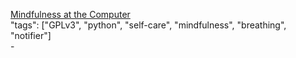 [Mindfulness at the Computer](https://sunyatazero.github.io/mindfulness-at-the-computer/)<br />
"tags": ["GPLv3", "python", "self-care", "mindfulness", "breathing", "notifier"]<br />
-<br />
